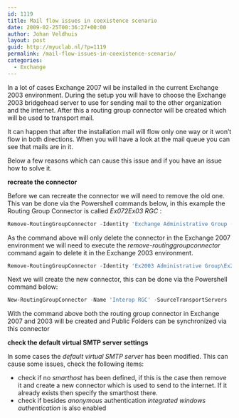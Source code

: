 ```yaml
---
id: 1119
title: Mail flow issues in coexistence scenario
date: 2009-02-25T00:36:27+00:00
author: Johan Veldhuis
layout: post
guid: http://myuclab.nl/?p=1119
permalink: /mail-flow-issues-in-coexistence-scenario/
categories:
  - Exchange
---
```

In a lot of cases Exchange 2007 wil be installed in the current Exchange 2003 environment. During the setup you will have to choose the Exchange 2003 bridgehead server to use for sending mail to the other organization and the internet. After this a routing group connector will be created which will be used to transport mail.

It can happen that after the installation mail will flow only one way or it won&#8217;t flow in both directions. When you will have a look at the mail queue you can see that mails are in it.

Below a few reasons which can cause this issue and if you have an issue how to solve it.

**recreate the connector**

Before we can recreate the connector we will need to remove the old one. This van be done via the Powershell commands below, in this example the Routing Group Connector is called _Ex072Ex03 RGC_ :

```PowerShell
Remove-RoutingGroupConnector -Identity 'Exchange Administrative Group (FYDIBOHF23SPDLT)\Exchange Routing Group (DWBGZMFD01QNBJR)\Ex072Ex03'
```

As the command above will only delete the connector in the Exchange 2007 environment we will need to execute the _remove-routinggroupconnector_ command again to delete it in the Exchange 2003 environment.

```PowerShell
Remove-RoutingGroupConnector -Identity 'Ex2003 Administrative Group\Ex2003 Routing Group\Ex072Ex03 RGC'
```

Next we will create the new connector, this can be done via the Powershell command below:

```PowerShell
New-RoutingGroupConnector -Name 'Interop RGC' -SourceTransportServers 'Ex207.company.local' -TargetTransportServers 'Ex03.company.local' -Cost 100 -Bidirectional $true -PublicFolderReferralsEnabled $true
```

With the command above both the routing group connector in Exchange 2007 and 2003 will be created and Public Folders can be synchronized via this connector

**check the default virtual SMTP server settings**

In some cases the _default virtual SMTP server_ has been modified. This can cause some issues, check the following items:

  * check if no _smarthost_ has been defined, if this is the case then remove it and create a new connector which is used to send to the internet. If it already exists then specify the smarthost there.
  * check if besides _anonymous_ authentication _integrated windows authentication_ is also enabled